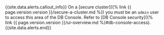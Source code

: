 {{site.data.alerts.callout_info}}
On a [secure cluster]({% link {{ page.version.version }}/secure-a-cluster.md %}) you must be an `admin` user to access this area of the DB Console. Refer to [DB Console security]({% link {{ page.version.version }}/ui-overview.md %}#db-console-access).
{{site.data.alerts.end}}
